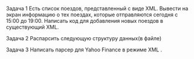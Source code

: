 Задача 1
Есть список поездов, представленный с виде XML. Вывести на экран информацию о тех поездах, которые отправляются сегодня с 15:00 до 19:00.
Написать код для добавления новых поездов в существующий XML.

Задача 2
Распарсить следующую структуру данныx(в файле)

Задача 3
Написать парсер для Yahoo Finance в режиме XML .

